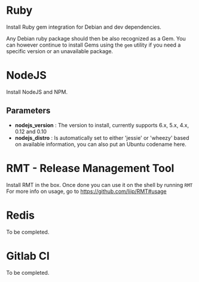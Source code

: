 # Ruby

Install Ruby gem integration for Debian and dev dependencies.

Any Debian ruby package should then be also recognized as a Gem. You can however
continue to install Gems using the `gem` utility if you need a specific version
or an unavailable package.

# NodeJS

Install NodeJS and NPM.

## Parameters

* **nodejs_version** : The version to install, currently supports 6.x, 5.x, 4.x, 0.12 and 0.10
* **nodejs_distro** : Is automatically set to either 'jessie' or 'wheezy' based on available information, you can also put an Ubuntu codename here.

# RMT - Release Management Tool

Install RMT in the box. Once done you can use it on the shell by running `RMT`
For more info on usage, go to https://github.com/liip/RMT#usage

# Redis

To be completed.

# Gitlab CI

To be completed.
